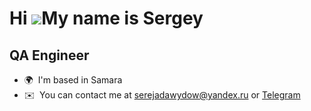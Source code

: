 Hi ![](https://user-images.githubusercontent.com/18350557/176309783-0785949b-9127-417c-8b55-ab5a4333674e.gif)My name is Sergey
======================================================================================================================================

QA Engineer
-----------

*   🌍  I'm based in Samara
*   ✉️  You can contact me at [serejadawydow@yandex.ru](mailto:serejadawydow@yandex.ru) or [Telegram](https://t.me/theonesergdav)
